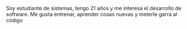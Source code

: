Soy estudiante de sistemas, tengo 21 años y me interesa el desarrollo de software.
Me gusta entrenar, aprender cosas nuevas y meterle garra al código